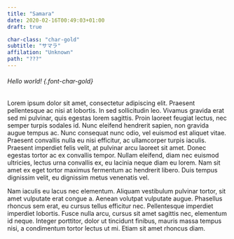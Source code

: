 ```yaml
---
title: "Samara"
date: 2020-02-16T00:49:03+01:00
draft: true

char-class: "char-gold"
subtitle: "サマラ"
affilation: "Unknown"
path: "???"
---
```


###### Hello world! {.font-char-gold}

Lorem ipsum dolor sit amet, consectetur adipiscing elit. Praesent pellentesque ac nisi at lobortis. In sed sollicitudin leo. Vivamus gravida erat sed mi pulvinar, quis egestas lorem sagittis. Proin laoreet feugiat lectus, nec semper turpis sodales id. Nunc eleifend hendrerit sapien, non gravida augue tempus ac. Nunc consequat nunc odio, vel euismod est aliquet vitae. Praesent convallis nulla eu nisi efficitur, ac ullamcorper turpis iaculis. Praesent imperdiet felis velit, at pulvinar arcu laoreet sit amet. Donec egestas tortor ac ex convallis tempor. Nullam eleifend, diam nec euismod ultricies, lectus urna convallis ex, eu lacinia neque diam eu lorem. Nam sit amet ex eget tortor maximus fermentum ac hendrerit libero. Duis tempus dignissim velit, eu dignissim metus venenatis vel.

Nam iaculis eu lacus nec elementum. Aliquam vestibulum pulvinar tortor, sit amet vulputate erat congue a. Aenean volutpat vulputate augue. Phasellus rhoncus sem erat, eu cursus tellus efficitur nec. Pellentesque imperdiet imperdiet lobortis. Fusce nulla arcu, cursus sit amet sagittis nec, elementum id neque. Integer porttitor, dolor ut tincidunt finibus, mauris massa tempus nisi, a condimentum tortor lectus ut mi. Etiam sit amet rhoncus diam.